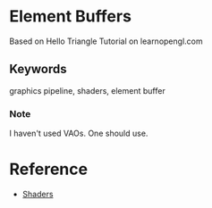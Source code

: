 # Element Buffers

Based on Hello Triangle Tutorial on learnopengl.com

## Keywords
graphics pipeline, shaders, element buffer

### Note
I haven't used VAOs. One should use.
# Reference
* [Shaders](https://learnopengl.com/Getting-started/Shaders)
